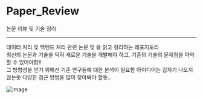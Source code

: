 # Paper_Review
논문 리뷰 및 기술 정리

-----------

데이터 처리 및 백엔드 처리 관련 논문 및 을 읽고 정리하는 레포지토리  
최신의 논문과 기술을 익혀 새로운 기술을 개발해야 하고, 기존의 기술의 문제점을 파악할 수 있어야함!!  
그 방향성을 얻기 위해선 기존 연구들에 대한 분석이 필요함
아이디어는 갑자기 나오지 않는듯 다양한 접근 방법을 많이 찾아봐야 할듯..

![image](https://user-images.githubusercontent.com/36401495/104328299-07588e00-552f-11eb-9f71-0ec43ef01f1b.png)

